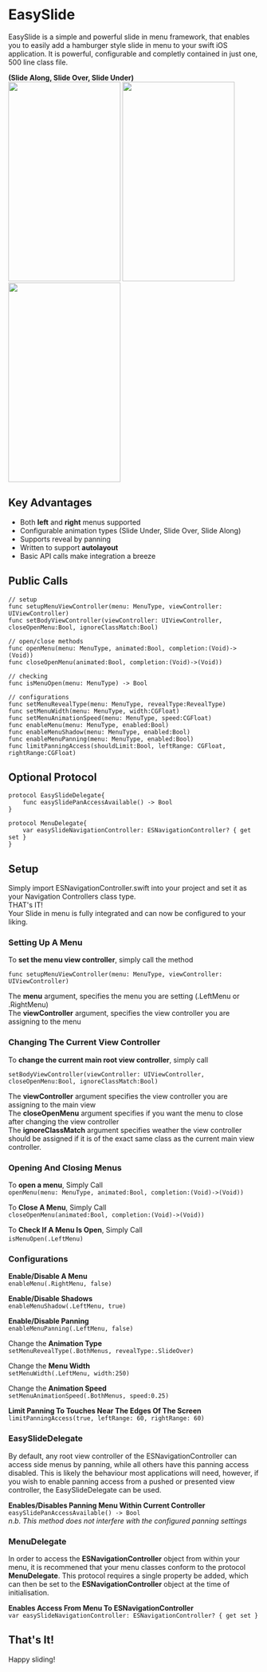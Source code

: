 # EasySlide

EasySlide is a simple and powerful slide in menu framework, that enables you to easily add a hamburger style slide in menu to your swift iOS application. It is powerful, configurable and completly contained in just one, 500 line class file.

__(Slide Along, Slide Over, Slide Under)__  
<img src="https://cloud.githubusercontent.com/assets/4186265/14058234/289a3438-f36e-11e5-8d73-e825ad8413bb.gif" width="225" height="400">
<img src="https://cloud.githubusercontent.com/assets/4186265/14058236/312e75dc-f36e-11e5-8b58-3c779f35cc49.gif" width="225" height="400">
<img src="https://cloud.githubusercontent.com/assets/4186265/14058238/37529b3c-f36e-11e5-8e1e-f6e3816a5cff.gif" width="225" height="400">

## Key Advantages
* Both __left__ and __right__ menus supported
* Configurable animation types (Slide Under, Slide Over, Slide Along)
* Supports reveal by panning 
* Written to support __autolayout__
* Basic API calls make integration a breeze

## Public Calls
```
// setup
func setupMenuViewController(menu: MenuType, viewController: UIViewController)
func setBodyViewController(viewController: UIViewController, closeOpenMenu:Bool, ignoreClassMatch:Bool)

// open/close methods
func openMenu(menu: MenuType, animated:Bool, completion:(Void)->(Void))
func closeOpenMenu(animated:Bool, completion:(Void)->(Void))
    
// checking
func isMenuOpen(menu: MenuType) -> Bool
    
// configurations
func setMenuRevealType(menu: MenuType, revealType:RevealType)
func setMenuWidth(menu: MenuType, width:CGFloat)
func setMenuAnimationSpeed(menu: MenuType, speed:CGFloat)
func enableMenu(menu: MenuType, enabled:Bool)
func enableMenuShadow(menu: MenuType, enabled:Bool)
func enableMenuPanning(menu: MenuType, enabled:Bool)
func limitPanningAccess(shouldLimit:Bool, leftRange: CGFloat, rightRange:CGFloat)
```

## Optional Protocol
```
protocol EasySlideDelegate{
    func easySlidePanAccessAvailable() -> Bool
}

protocol MenuDelegate{
    var easySlideNavigationController: ESNavigationController? { get set }
}
```

## Setup

Simply import ESNavigationController.swift into your project and set it as your Navigation Controllers class type.  
THAT's IT!   
Your Slide in menu is fully integrated and can now be configured to your liking.  

### Setting Up A Menu

To __set the menu view controller__, simply call the method   
  
```func setupMenuViewController(menu: MenuType, viewController: UIViewController)```  
  
The __menu__ argument, specifies the menu you are setting (.LeftMenu or .RightMenu)  
The __viewController__ argument, specifies the view controller you are assigning to the menu  

### Changing The Current View Controller

To __change the current main root view controller__, simply call 
  
```setBodyViewController(viewController: UIViewController, closeOpenMenu:Bool, ignoreClassMatch:Bool)```  
   
The __viewController__ argument specifies the view controller you are assigning to the main view  
The __closeOpenMenu__ argument specifies if you want the menu to close after changing the view controller  
The __ignoreClassMatch__ argument specifies weather the view controller should be assigned if it is of the exact same class as the current main view controller.  

### Opening And Closing Menus  

To __open a menu__, Simply Call   
```openMenu(menu: MenuType, animated:Bool, completion:(Void)->(Void))```    

To __Close A Menu__, Simply Call      
```closeOpenMenu(animated:Bool, completion:(Void)->(Void))```    

To __Check If A Menu Is Open__, Simply Call   
```isMenuOpen(.LeftMenu)``` ``` ```

### Configurations  

__Enable/Disable A Menu__    
```enableMenu(.RightMenu, false)```

__Enable/Disable Shadows__    
```enableMenuShadow(.LeftMenu, true)```

__Enable/Disable Panning__    
```enableMenuPanning(.LeftMenu, false)```

Change the __Animation Type__    
```setMenuRevealType(.BothMenus, revealType:.SlideOver)```  

Change the __Menu Width__    
```setMenuWidth(.LeftMenu, width:250)```  

Change the __Animation Speed__     
```setMenuAnimationSpeed(.BothMenus, speed:0.25)```  

__Limit Panning To Touches Near The Edges Of The Screen__  
```limitPanningAccess(true, leftRange: 60, rightRange: 60)```   

### EasySlideDelegate

By default, any root view controller of the ESNavigationController can access side menus by panning, while all others have this panning access disabled. This is likely the behaviour most applications will need, however, if you wish to enable panning access from a pushed or presented view controller, the EasySlideDelegate can be used.  

__Enables/Disables Panning Menu Within Current Controller__  
```easySlidePanAccessAvailable() -> Bool```    
*n.b. This method does not interfere with the configured panning settings*    

### MenuDelegate
In order to access the __ESNavigationController__ object from within your menu, it is recommened that your menu classes conform to the protocol __MenuDelegate__. This protocol requires a single property be added, which can then be set to the __ESNavigationController__ object at the time of initialisation.

__Enables Access From Menu To ESNavigationController__  
```var easySlideNavigationController: ESNavigationController? { get set }```

## That's It!

Happy sliding!
